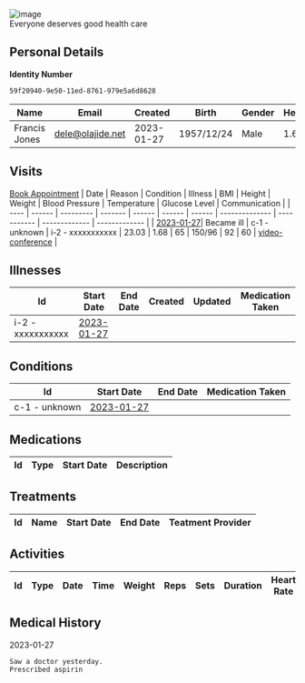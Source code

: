 
![image](https://user-images.githubusercontent.com/110731/191966461-b80f054f-0bb3-41b5-b549-10c34c46387b.png)  
Everyone deserves good health care

## Personal Details

**Identity Number**
````
59f20940-9e50-11ed-8761-979e5a6d8628  
````

| Name | Email | Created | Birth | Gender | Height |
| ---- | ----- | ------- | ----- | ------ | ------ |
| Francis Jones| <dele@olajide.net> | 2023-01-27   | 1957/12/24| Male | 1.68 |

## Visits
[Book Appointment](https://github.com/project-deserve/clinic-alpha-one/issues/new?assignees=&labels=appointment&template=book-appointment.yml)
| Date | Reason | Condition | Illness | BMI    | Height | Weight | Blood Pressure | Temperature | Glucose Level | Communication | 
| ---- | ------ | --------- | ------- | ------ | ------ | ------ | -------------- | ----------- | ------------- | ------------- | 
| <a href="https://github.com/project-deserve/clinic-alpha-one/issues/93">2023-01-27</a>| Became ill | c-1 - unknown    | i-2 - xxxxxxxxxxx  | 23.03 | 1.68 | 65 | 150/96          | 92       | 60         | [video-conference](https://pade.chat:5443/ofmeet/59f20940-9e50-11ed-8761-979e5a6d8628-93)       | 

## Illnesses

| Id    | Start Date | End Date | Created | Updated | Medication Taken | 
| ---   | ---------- | -------- | ------- | ------- | ---------------- | 
| i-2 - xxxxxxxxxxx| <a href="https://github.com/project-deserve/clinic-alpha-one/issues/93">2023-01-27</a>      |          |         |         |                  | 

## Conditions

| Id    | Start Date | End Date | Medication Taken | 
| ---   | ---------- | -------- | ---------------- | 
| c-1 - unknown| <a href="https://github.com/project-deserve/clinic-alpha-one/issues/93">2023-01-27</a>      |          |                  | 

## Medications

| Id  | Type | Start Date | Description | 
| --- | ---- | ---------- | ----------- | 

## Treatments

| Id  | Name | Start Date | End Date | Teatment Provider | 
| --- | ---- | ---------- | -------- | ----------------- | 

## Activities

| Id  | Type | Date | Time | Weight | Reps | Sets | Duration | Heart Rate | Calories Burned | 
| --- | ---- | ---- | ---- | ------ | ---- | ---- | -------- | ---------- | --------------- | 

## Medical History

2023-01-27
```markdown
Saw a doctor yesterday.
Prescribed aspirin
```
